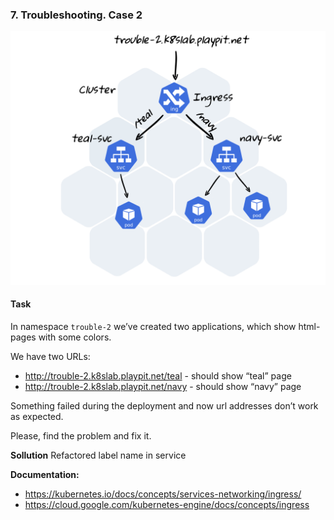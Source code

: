 ### 7. Troubleshooting. Case 2

![](../img/7-ingress.png)

#### Task

In namespace `trouble-2` we’ve created two applications, which show html-pages with some colors.

We have two URLs:

- http://trouble-2.k8slab.playpit.net/teal - should show “teal” page
- http://trouble-2.k8slab.playpit.net/navy - should show “navy” page

Something failed during the deployment and now url addresses don’t work as expected.

Please, find the problem and fix it.

**Sollution**
    Refactored label name in service


**Documentation:**
- https://kubernetes.io/docs/concepts/services-networking/ingress/
- https://cloud.google.com/kubernetes-engine/docs/concepts/ingress
